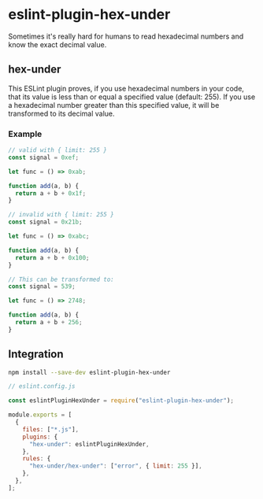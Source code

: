 # eslint-plugin-hex-under

Sometimes it's really hard for humans to read hexadecimal numbers and know the exact decimal value.

## hex-under

This ESLint plugin proves, if you use hexadecimal numbers in your code, that its value is less than or equal a specified value (default: 255). If you use a hexadecimal number greater than this specified value, it will be transformed to its decimal value.

### Example

```js
// valid with { limit: 255 }
const signal = 0xef;

let func = () => 0xab;

function add(a, b) {
  return a + b + 0x1f;
}

// invalid with { limit: 255 }
const signal = 0x21b;

let func = () => 0xabc;

function add(a, b) {
  return a + b + 0x100;
}

// This can be transformed to:
const signal = 539;

let func = () => 2748;

function add(a, b) {
  return a + b + 256;
}
```

## Integration

```sh
npm install --save-dev eslint-plugin-hex-under
```

```js
// eslint.config.js

const eslintPluginHexUnder = require("eslint-plugin-hex-under");

module.exports = [
  {
    files: ["*.js"],
    plugins: {
      "hex-under": eslintPluginHexUnder,
    },
    rules: {
      "hex-under/hex-under": ["error", { limit: 255 }],
    },
  },
];
```
